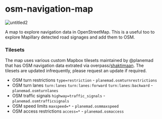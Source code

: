 # osm-navigation-map
![untitled2](https://cloud.githubusercontent.com/assets/126868/15677497/23779148-2768-11e6-8dc0-1923abcc760e.gif)

A map to explore navigation data in OpenStreetMap. This is a useful too to explore Mapillary detected road signages and add them to OSM.

### Tilesets

The map uses various custom Mapbox tilesets maintained by @planemad that has OSM navigation data extrated via overpass/[shaktimaan](https://github.com/geohacker/shaktiman). The tilesets are updated infrequently, please request an update if required.

- OSM turn restrictions `type=restriction` - `planemad.osmturnrestrictions`
- OSM turn lanes `turn:lanes` `turn:lanes:forward` `turn:lanes:backward`  - `planemad.osmturnlanes`
- OSM traffic signals `highway=traffic_signals` - `planemad.osmtrafficsignals`
- OSM speed limits `maxspeed=*` - `planemad.osmmaxspeed`
- OSM access restrictions `access=*` - `planemad.osmaccess`
